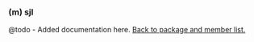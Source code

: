 ### (m) sjl
@todo - Added documentation here.
[Back to package and member list.](#packages-and-members)
